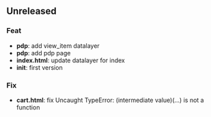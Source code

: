 ## Unreleased

### Feat

- **pdp**: add view_item datalayer
- **pdp**: add pdp page
- **index.html**: update datalayer for index
- **init**: first version

### Fix

- **cart.html**: fix Uncaught TypeError: (intermediate value)(...) is not a function
